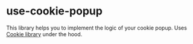 # use-cookie-popup

This library helps you to implement the logic of your cookie popup. Uses [Cookie library](https://www.npmjs.com/package/cookie) under the hood.

